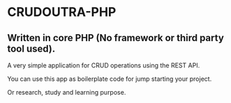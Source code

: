 # CRUDOUTRA-PHP

## Written in core PHP (No framework or third party tool used).

A very simple application for CRUD operations using the REST API.

You can use this app as boilerplate code for jump starting your project.

Or research, study and learning purpose.

 
